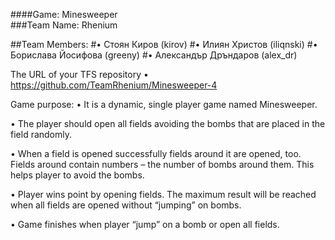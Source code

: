 ####Game: Minesweeper          
###Team Name:  Rhenium

##Team Members: 
#• Стоян Киров (kirov)
#•	Илиян Христов (iliqnski)
#•	Борислава Йосифова (greeny)
#•	Александър Дръндаров (alex_dr)

The URL of your TFS repository
•	https://github.com/TeamRhenium/Minesweeper-4

Game purpose:
•	It is a dynamic, single player game named Minesweeper.

•	The player should open all fields avoiding the bombs that are placed in the field randomly.

•	When a field is opened successfully fields around it are opened, too. Fields around contain numbers – the number of bombs around them. This helps player to avoid the bombs.

•	Player wins point by opening fields. The maximum result will be reached when all fields are opened without “jumping” on bombs.

•	Game finishes when player “jump” on a bomb or open all fields.
